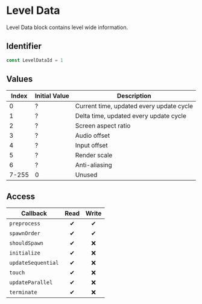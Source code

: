 # Level Data

Level Data block contains level wide information.

## Identifier

```ts
const LevelDataId = 1
```

## Values

| Index | Initial Value | Description                              |
| ----- | ------------- | ---------------------------------------- |
| 0     | ?             | Current time, updated every update cycle |
| 1     | ?             | Delta time, updated every update cycle   |
| 2     | ?             | Screen aspect ratio                      |
| 3     | ?             | Audio offset                             |
| 4     | ?             | Input offset                             |
| 5     | ?             | Render scale                             |
| 6     | ?             | Anti-aliasing                            |
| 7-255 | 0             | Unused                                   |

## Access

| Callback           | Read | Write |
| ------------------ | :--: | :---: |
| `preprocess`       |  ✔   |   ✔   |
| `spawnOrder`       |  ✔   |   ✔   |
| `shouldSpawn`      |  ✔   |  ❌   |
| `initialize`       |  ✔   |  ❌   |
| `updateSequential` |  ✔   |  ❌   |
| `touch`            |  ✔   |  ❌   |
| `updateParallel`   |  ✔   |  ❌   |
| `terminate`        |  ✔   |  ❌   |
